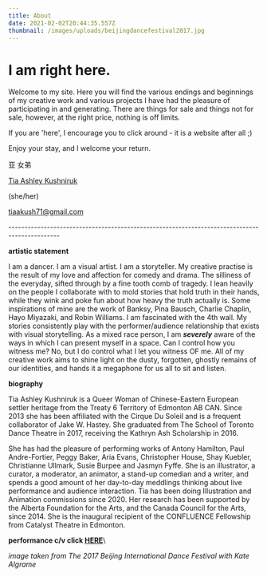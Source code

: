 ```yaml
---
title: About
date: 2021-02-02T20:44:35.557Z
thumbnail: /images/uploads/beijingdancefestival2017.jpg
---
```

# I am right here.

Welcome to my site. Here you will find the various endings and beginnings of my creative work and various projects I have had the pleasure of participating in and generating. There are things for sale and things not for sale, however, at the right price, nothing is off limits. 

 If you are 'here', I encourage you to click around - it is a website after all ;)

Enjoy your stay,  and I welcome your return.

亚 女弟

[Tia Ashley Kushniruk](https://inuashnar1.tumblr.com/)

(she/her)

tiaakush71@gmail.com

\----------------------------------------------------------------------------------------------

**artistic statement**

I am a dancer. I am a visual artist. I am a storyteller. My creative practise is the result of my love and affection for comedy and drama. The silliness of the everyday, sifted through by a fine tooth comb of tragedy. I lean heavily on the people I collaborate with to mold stories that hold truth in their hands, while they wink and poke fun about how heavy the truth actually is. Some inspirations of mine are the work of Banksy, Pina Bausch, Charlie Chaplin, Hayo Miyazaki, and Robin Williams. I am fascinated with the 4th wall. My stories consistently play with the performer/audience relationship that exists with visual storytelling. As a mixed race person, I am ***severely*** aware of the ways in which I can present myself in a space. Can I control how you witness me? No, but I do control what I let you witness OF me. All of my creative work aims to shine light on the dusty, forgotten, ghostly remains of our identities, and hands it a megaphone for us all to sit and listen. 

**biography** 

Tia Ashley Kushniruk is a Queer Woman of Chinese-Eastern European settler heritage from the Treaty 6 Territory of Edmonton AB CAN. Since 2013 she has been affiliated with the Cirque Du Soleil and is a frequent collaborator of Jake W. Hastey. She graduated from The School of Toronto Dance Theatre in 2017, receiving the Kathryn Ash Scholarship in 2016.

She has had the pleasure of performing works of Antony Hamilton, Paul Andre-Fortier, Peggy Baker, Aria Evans, Christopher House, Shay Kuebler, Christianne Ullmark, Susie Burpee and Jasmyn Fyffe. She is an illustrator, a curator, a moderator, an animator, a stand-up comedian and a writer, and spends a good amount of her day-to-day meddlings thinking about live performance and audience interaction. Tia has been doing Illustration and Animation commissions since 2020. Her research has been supported by the Alberta Foundation for the Arts, and the Canada Council for the Arts, since 2014. She is the inaugural recipient of the CONFLUENCE Fellowship from Catalyst Theatre in Edmonton. 

**performance c/v click [HERE](https://docs.google.com/document/d/1kcvhQCr81SILxBIKoiidS2oDJaWUi6OtJt16Y-LhgsQ/edit?usp=sharing)**\

*image taken from The 2017 Beijing International Dance Festival with Kate Algrame*